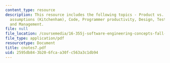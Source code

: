 ```yaml
---
content_type: resource
description: This resource includes the following topics - Product vs. process, Three
  assumptions (Kitchenham), Code, Programmer productivity, Design, Testing, Maintainability,
  and Management.
file: null
file_location: /coursemedia/16-355j-software-engineering-concepts-fall-2005/2595db843b206fcaa30fc563a3c1db94_cnotes7.pdf
file_type: application/pdf
resourcetype: Document
title: cnotes7.pdf
uid: 2595db84-3b20-6fca-a30f-c563a3c1db94
---
```

